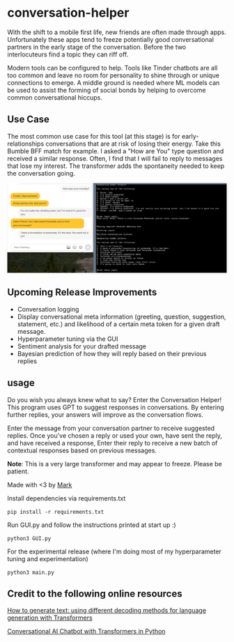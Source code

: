 # conversation-helper

With the shift to a mobile first life, new friends are often made through apps. Unfortunately these apps tend to freeze potentially
good conversational partners in the early stage of the conversation. Before the two interlocuteurs find a topic they can riff off. 

Modern tools can be configured to help. Tools like Tinder chatbots are all too common and leave no room for personality to shine through or unique connections to emerge. A middle ground is needed where ML models can be used to assist the forming of social bonds by helping to overcome common conversational hiccups. 
## Use Case

The most common use case for this tool (at this stage) is for early-relationships conversations that are at risk of losing their energy. Take this Bumble BFF match for example. I asked a "How are You" type question and received a similar response. Often, I find that I will fail to reply to messages that lose my interest. The transformer adds the spontaneity needed to keep the conversation going. 


![bumble](media/bumble.png)

## Upcoming Release Improvements
* Conversation logging
* Display conversational meta information (greeting, question, suggestion, statement, etc.) and likelihood of a certain meta token for a given draft message. 
* Hyperparameter tuning via the GUI
* Sentiment analysis for your drafted message
* Bayesian prediction of how they will reply based on their previous replies 

## usage

Do you wish you always knew what to say? Enter the Conversation Helper! This program uses GPT to suggest responses in
conversations. By entering further replies, your answers will improve as the conversation flows.

Enter the message from your conversation partner to receive suggested replies. Once you've chosen a reply or
used your own, have sent the reply, and have received a response, Enter their reply to receive a new batch of 
contextual responses based on previous messages.

**Note**: This is a very large transformer and may appear to freeze. Please be patient. 

Made with <3 by [Mark](https://www.markmusil.com/)

Install dependencies via requirements.txt

```
pip install -r requirements.txt
```

Run GUI.py and follow the instructions printed at start up :)

```
python3 GUI.py
```

For the experimental release (where I'm doing most of my hyperparameter tuning and experimentation)

```
python3 main.py
```
## Credit to the following online resources

[How to generate text: using different decoding methods for language generation with Transformers](https://huggingface.co/blog/how-to-generate)

[Conversational AI Chatbot with Transformers in Python](https://www.thepythoncode.com/article/conversational-ai-chatbot-with-huggingface-transformers-in-python)
